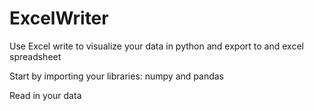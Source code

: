 # ExcelWriter
Use Excel write to visualize your data in python and export to and excel spreadsheet

Start by importing your libraries: numpy and pandas

Read in your data 
